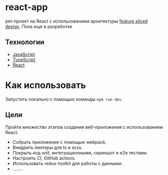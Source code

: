 # react-app
pet-проект на React с использованием архитектуры [feature sliced design](https://feature-sliced.design/). Пока еще в разработке
## Технологии
- [JavaScript](https://www.javascript.com/)
- [TypeScript](https://www.typescriptlang.org/)
- [React](https://react.dev/)

# Как использовать
Запустить локально с помощью команды `npm run dev`.

## Цели
Пройти множество этапов создания веб-приложения с использованием React.
 - Собрать приложение с помощью webpack.
 - Внедрить линтеры для ts и scss.
 - Покрыть код unit, интеграционными, скриншот и e2e тестами.
 - Настроить CI, GitHub actions.
 - Использовать redux-toolkit для работы с данными.
 - ........
